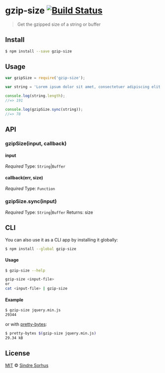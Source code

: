 # gzip-size [![Build Status](https://travis-ci.org/sindresorhus/gzip-size.svg?branch=master)](https://travis-ci.org/sindresorhus/gzip-size)

> Get the gzipped size of a string or buffer


## Install

```bash
$ npm install --save gzip-size
```


## Usage

```js
var gzipSize = require('gzip-size');

var string = 'Lorem ipsum dolor sit amet, consectetuer adipiscing elit. Aenean commodo ligula eget dolor. Aenean massa. Cum sociis natoque penatibus et magnis dis parturient montes, nascetur ridiculus mus.';

console.log(string.length);
//=> 191

console.log(gzipSize.sync(string));
//=> 78
```


## API

### gzipSize(input, callback)

#### input

*Required*
Type: `String`|`Buffer`

#### callback(err, size)

*Required*
Type: `Function`

### gzipSize.sync(input)

*Required*
Type: `String`|`Buffer`
Returns: size


## CLI

You can also use it as a CLI app by installing it globally:

```bash
$ npm install --global gzip-size
```

#### Usage

```bash
$ gzip-size --help

gzip-size <input-file>
or
cat <input-file> | gzip-size
```

#### Example

```bash
$ gzip-size jquery.min.js
29344
```

or with [pretty-bytes](https://github.com/sindresorhus/pretty-bytes):

```bash
$ pretty-bytes $(gzip-size jquery.min.js)
29.34 kB
```


## License

[MIT](http://opensource.org/licenses/MIT) © [Sindre Sorhus](http://sindresorhus.com)
